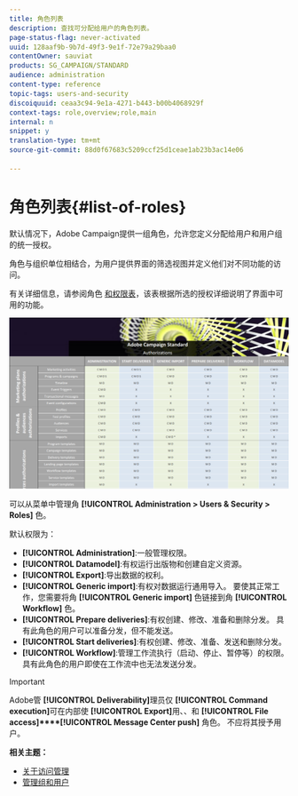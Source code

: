 ```yaml
---
title: 角色列表
description: 查找可分配给用户的角色列表。
page-status-flag: never-activated
uuid: 128aaf9b-9b7d-49f3-9e1f-72e79a29baa0
contentOwner: sauviat
products: SG_CAMPAIGN/STANDARD
audience: administration
content-type: reference
topic-tags: users-and-security
discoiquuid: ceaa3c94-9e1a-4271-b443-b00b4068929f
context-tags: role,overview;role,main
internal: n
snippet: y
translation-type: tm+mt
source-git-commit: 88d0f67683c5209ccf25d1ceae1ab23b3ac14e06

---
```



# 角色列表{#list-of-roles}

默认情况下，Adobe Campaign提供一组角色，允许您定义分配给用户和用户组的统一授权。

角色与组织单位相结合，为用户提供界面的筛选视图并定义他们对不同功能的访问。

有关详细信息，请参阅角色 [和权限表](/help/administration/using/assets/acs_rights.pdf)，该表根据所选的授权详细说明了界面中可用的功能。

![](assets/user_management_3.png)

可以从菜单中管理角 **[!UICONTROL Administration > Users & Security > Roles]** 色。

默认权限为：

* **[!UICONTROL Administration]**:一般管理权限。
* **[!UICONTROL Datamodel]**:有权运行出版物和创建自定义资源。
* **[!UICONTROL Export]**:导出数据的权利。
* **[!UICONTROL Generic import]**:有权对数据运行通用导入。 要使其正常工作，您需要将角 **[!UICONTROL Generic import]** 色链接到角 **[!UICONTROL Workflow]** 色。
* **[!UICONTROL Prepare deliveries]**:有权创建、修改、准备和删除分发。 具有此角色的用户可以准备分发，但不能发送。
* **[!UICONTROL Start deliveries]**:有权创建、修改、准备、发送和删除分发。
* **[!UICONTROL Workflow]**:管理工作流执行（启动、停止、暂停等）的权限。 具有此角色的用户即使在工作流中也无法发送分发。

>[!IMPORTANT]
>
>Adobe管 **[!UICONTROL Deliverability]**&#x200B;理员仅 **[!UICONTROL Command execution]**&#x200B;可在内部使 **[!UICONTROL Export]**&#x200B;用、、和 **[!UICONTROL File access]****[!UICONTROL Message Center push]** 角色。 不应将其授予用户。

**相关主题：**

* [关于访问管理](../../administration/using/about-access-management.md)
* [管理组和用户](../../administration/using/managing-groups-and-users.md)
